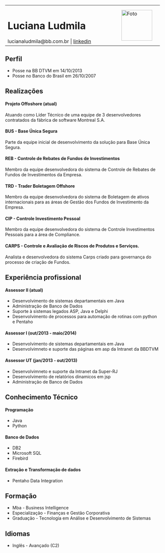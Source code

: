 <table border="0" width="800">
<tr><td width="650">
<h1>Luciana Ludmila</h1>
lucianaludmila@bb.com.br | <a href="https://www.linkedin.com/in/luciana-ludmila-costa-155171154"> linkedin </a>
<td width="150">
<img src="https://lucianaludmila.github.io/images/eu.jpg" alt="Foto" width="100"/>
</td></tr>
</table>


## Perfil
- Posse na BB DTVM em 14/10/2013
- Posse no Banco do Brasil em 26/10/2007
</table>

## Realizações

#### Projeto Offoshore (atual)
Atuando como Líder Técnico de uma equipe de 3 desenvolvedores contratados da fábrica de software Montreal S.A.

#### BUS - Base Única Segura
Parte da equipe inicial de desenvolvimento da solução para Base Única Segura.

#### REB - Controle de Rebates de Fundos de Investimentos
Membro da equipe desenvolvedora do sistema de Controle de Rebates de Fundos de Investimentos da Empresa.

#### TRD - Trader Boletagem Offshore
Membro da equipe desenvolvedora do sistema de Boletagem de ativos internacionais para as áreas de Gestão dos Fundos de Investimento da Empresa.

#### CIP - Controle Investimento Pessoal
Membro da equipe desenvolvedora do sistema de Controle Investimentos Pessoais para a área de Compliance.

#### CARPS - Controle e Avaliação de Riscos de Produtos e Serviços.
Analista e desenvolvedora do sistema Carps criado para governança do processo de criação de Fundos.


## Experiência profissional

#### Assessor II (atual)
- Desenvolvimento de sistemas departamentais em Java
- Administração de Banco de Dados
- Suporte à sistemas legados ASP, Java e Delphi
- Desenvolvimento de processos para automação de rotinas com python e Pentaho

#### Assessor I (out/2013 - maio/2014)
- Desenvolvimento de sistemas departamentais em Java
- Desenvolvimneto e suporte das páginas em asp da Intranet da BBDTVM

#### Assessor UT (jan/2013 - out/2013) 
- Desenvolvimneto e suporte da Intranet da Super-RJ
- Desenvolvimento de relatórios dinamicos em jsp
- Administração de Banco de Dados

## Conhecimento Técnico

#### Programação
- Java
- Python

#### Banco de Dados
- DB2
- Microsoft SQL
- Firebird

#### Extração e Transformação de dados
- Pentaho Data Integration


## Formação
- Mba - Business Intelligence
- Especialização - Finanças e Gestão Corporativa
- Graduação - Tecnologia em Análise e Desenvolvimento de Sistemas

## Idiomas
- Inglês - Avançado (C2)


 